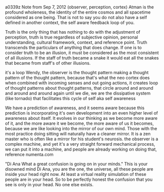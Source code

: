 a0339z
Note from Sep 7, 2012
(observer, perception, cortex)
Atman is the profound wholeness, the identity of the entire cosmos and all spacetime considered as one being. That is not to say you do not also have a self defined in another context, the self aware feedback loop of you.

Truth is the only thing that has nothing to do with the adjustment of perception, truth is true regardless of subjective opinion, personal understanding, cultural framework, context, and reference point. Truth transcends the particulars of anything that does change. If one is to consider truth to be an illusion, it must be considered as the most consistent of all illusions. If the staff of truth became a snake it would eat all the snakes that became from staff's of other illusions.

it's a loop Wendy, the observer is the thought pattern making a thought pattern of the thought pattern, because that's what the neo cortex does when combined with incoming senses and out going actions, it creates loop of thought patterns about thought patterns, that circle around and around and around and around again until we die, we are the dissipative system (like tornado) that facilitates this cycle of self aka self awareness

We have a prediction of awareness, and it seems aware because this prediction is incorporating it's own development into an even higher level of awareness about itself. It evolves in our thinking as we become more aware of it, and the more aware it we become, the more aware of us it becomes, because we are like looking into the mirror of our own mind. Those with the most practice doing sitting will naturally have a cleaner mirror. It is a zen master who is often like a mirror for his student's neurosis. the observer is a complex machine, and yet it's a very straight forward mechanical process, we can put it into a machine, and people are already working on doing that, reference numenta.com

 ‎"Di Ana What a great confusion is going on in your minds." This is your disowned mind Di Ana, you are the one, the universe, all these people are inside your head right now. At least a virtual reality simulation of these people are in your head. So to be perfectly honest the confusion that you see is only in your head. No one else exists.
